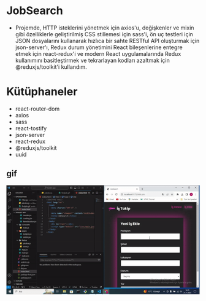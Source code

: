 # JobSearch

- Projemde, HTTP isteklerini yönetmek için axios'u, değişkenler ve mixin gibi özelliklerle geliştirilmiş CSS stillemesi için sass'i, ön uç testleri için JSON dosyalarını kullanarak hızlıca bir sahte RESTful API oluşturmak için json-server'ı, Redux durum yönetimini React bileşenlerine entegre etmek için react-redux'i ve modern React uygulamalarında Redux kullanımını basitleştirmek ve tekrarlayan kodları azaltmak için @reduxjs/toolkit'i kullandım.

# Kütüphaneler

- react-router-dom
- axios
- sass
- react-tostify
- json-server
- react-redux
- @reduxjs/toolkit
- uuid

<h2>gif</h2>

<img src="./public/jobsearch.gif"/>
